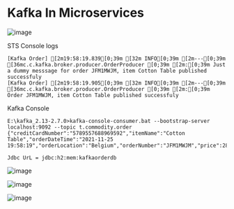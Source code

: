 # Kafka In Microservices

![image](https://user-images.githubusercontent.com/54174687/143459193-b838cd54-bca0-4fb1-a7df-c71d7efdb629.png)

STS Console logs

```
[Kafka Order] [2m19:58:19.839[0;39m [32m INFO[0;39m [2m---[0;39m [36mc.c.kafka.broker.producer.OrderProducer [0;39m [2m:[0;39m Just a dummy messsage for order JFM1MWJM, item Cotton Table published successfuly
[Kafka Order] [2m19:58:19.905[0;39m [32m INFO[0;39m [2m---[0;39m [36mc.c.kafka.broker.producer.OrderProducer [0;39m [2m:[0;39m Order JFM1MWJM, item Cotton Table published successfuly
```

Kafka Console 

```
E:\kafka_2.13-2.7.0>kafka-console-consumer.bat --bootstrap-server localhost:9092 --topic t.commodity.order
{"creditCardNumber":"5789557688969592","itemName":"Cotton Table","orderDateTime":"2021-11-25 19:58:19","orderLocation":"Belgium","orderNumber":"JFM1MWJM","price":286,"quantity":527}
```

`Jdbc UrL = jdbc:h2:mem:kafkaorderdb`

![image](https://user-images.githubusercontent.com/54174687/143459923-72735758-3ebb-4889-b73f-a48a3d681e6d.png)


![image](https://user-images.githubusercontent.com/54174687/143460019-56671a1a-f01c-44c8-a246-49892dcf760b.png)

![image](https://user-images.githubusercontent.com/54174687/143460094-4d783d91-c7b1-4915-9dc4-594d76024ef6.png)




